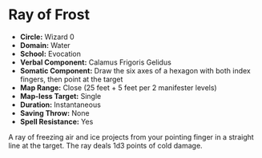 # Ray of Frost

- **Circle:** Wizard 0
- **Domain:** Water
- **School:** Evocation
- **Verbal Component:** Calamus Frigoris Gelidus
- **Somatic Component:** Draw the six axes of a hexagon with both index fingers, then point at the target
- **Map Range:** Close (25 feet + 5 feet per 2 manifester levels)
- **Map-less Target:** Single
- **Duration:** Instantaneous
- **Saving Throw:** None
- **Spell Resistance:** Yes

A ray of freezing air and ice projects from your pointing finger in a straight line at the target. The ray deals 1d3 points of cold damage.
